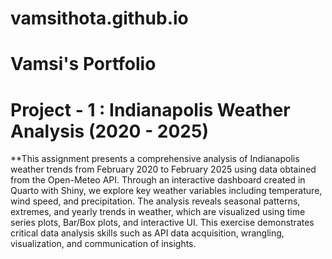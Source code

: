 # vamsithota.github.io
# Vamsi's Portfolio
# Project - 1 : Indianapolis Weather Analysis (2020 - 2025)
**This assignment presents a comprehensive analysis of Indianapolis weather trends from February 
2020 to February 2025 using data obtained from the Open-Meteo API. Through an interactive 
dashboard created in Quarto with Shiny, we explore key weather variables including temperature, 
wind speed, and precipitation. The analysis reveals seasonal patterns, extremes, and yearly trends 
in weather, which are visualized using time series plots, Bar/Box plots, and interactive UI. This 
exercise demonstrates critical data analysis skills such as API data acquisition, wrangling, 
visualization, and communication of insights. 
